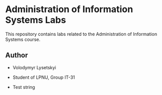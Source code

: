 # Administration of Information Systems Labs

This repository contains labs related to the Administration of Information Systems course.

## Author
- Volodymyr Lysetskyi
- Student of LPNU, Group IT-31


- Test string
